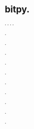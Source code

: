 # bitpy.
.
.
.
.












.






















































.
























.



























.

















































































.































































.































































































.















.


































































.












.
